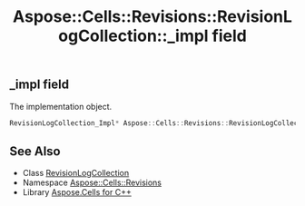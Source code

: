 ﻿---
title: Aspose::Cells::Revisions::RevisionLogCollection::_impl field
linktitle: _impl
second_title: Aspose.Cells for C++ API Reference
description: 'Aspose::Cells::Revisions::RevisionLogCollection::_impl field. The implementation object in C++.'
type: docs
weight: 1100
url: /cpp/aspose.cells.revisions/revisionlogcollection/_impl/
---
## _impl field


The implementation object.

```cpp
RevisionLogCollection_Impl* Aspose::Cells::Revisions::RevisionLogCollection::_impl
```

## See Also

* Class [RevisionLogCollection](../)
* Namespace [Aspose::Cells::Revisions](../../)
* Library [Aspose.Cells for C++](../../../)
